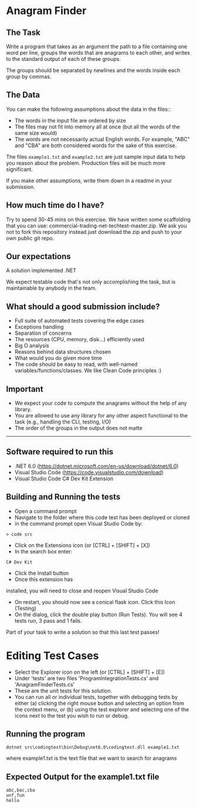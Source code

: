 # Anagram Finder

## The Task
Write a program that takes as an argument the path to a file containing one word per line, groups the words that are anagrams to each other, and writes to the standard output of each of these groups.

The groups should be separated by newlines and the words inside each group by commas.

## The Data
You can make the following assumptions about the data in the files::

- The words in the input file are ordered by size
- The files may not fit into memory all at once (but all the words of the same size would)
- The words are not necessarily actual English words. For example, "ABC" and "CBA" are both considered words for the sake of this exercise.

The files `example1.txt` and `example2.txt` are just sample input data to help you reason about the problem. Production files will be much more significant.

If you make other assumptions, write them down in a readme in your submission.

## How much time do I have?
Try to spend 30-45 mins on this exercise. We have written some scaffolding that you can use: commercial-trading-net-techtest-master.zip. We ask you not to fork this repository instead just download the zip and push to your own public git repo.

## Our expectations
A solution implemented .NET

We expect testable code that's not only accomplishing the task, but is maintainable by anybody in the team.

## What should a good submission include?
- Full suite of automated tests covering the edge cases
- Exceptions handling
- Separation of concerns
- The resources (CPU, memory, disk...) efficiently used
- Big O analysis
- Reasons behind data structures chosen
- What would you do given more time
- The code should be easy to read, with well-named variables/functions/classes. We like Clean Code principles :)

## Important
- We expect your code to compute the anagrams without the help of any library.
- You are allowed to use any library for any other aspect functional to the task (e.g., handling the CLI, testing, I/O)
- The order of the groups in the output does not matte

---

## Software required to run this
* .NET 6.0 (https://dotnet.microsoft.com/en-us/download/dotnet/6.0)
* Visual Studio Code (https://code.visualstudio.com/download)
* Visual Studio Code C# Dev Kit Extension

## Building and Running the tests

- Open a command prompt
- Navigate to the folder where this code test has been deployed or cloned
- in the command prompt open Visual Studio Code by:
```
> code src
```
- Click on the Extensions icon (or [CTRL] + [SHIFT] + [X])
- In the search box enter:
```
C# Dev Kit
```
- Click the Install button
- Once this extension has

 installed, you will need to close and reopen Visual Studio Code
- On restart, you should now see a conical flask icon. Click this Icon (Testing)
- On the dialog, click the double play button (Run Tests). You will see 4 tests run, 3 pass and 1 fails. 

Part of your task to write a solution so that this last test passes!


# Editing Test Cases

- Select the Explorer icon on the left (or [CTRL] + [SHIFT] + [E])
- Under 'tests' are two files 'ProgramIntegrationTests.cs' and 'AnagramFinderTests.cs'
- These are the unit tests for this solution.
- You can run all or individual tests, together with debugging tests by either (a) clicking the right mouse button and selecting an option from the context menu, or (b) using the test explorer and selecting one of the icons next to the test you wish to run or debug.

## Running the program
```
dotnet src\codingtest\bin\Debug\net6.0\codingtest.dll example1.txt
```
where example1.txt is the text file that we want to search for anagrams

## Expected Output for the example1.txt file

```
abc,bac,cba
unf,fun
hello
```
